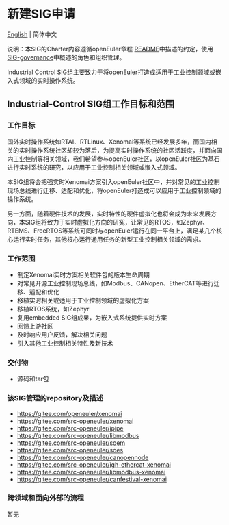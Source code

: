 
# 新建SIG申请
[English](./sig-industrial-control.md) | 简体中文

说明：本SIG的Charter内容遵循openEuler章程 [README](/zh/governance/README.md)中描述的约定，使用[SIG-governance](/zh/technical-committee/governance/SIG-governance.md)中概述的角色和组织管理。

Industrial Control SIG组主要致力于将openEuler打造成适用于工业控制领域或嵌入式领域的实时操作系统。

## Industrial-Control SIG组工作目标和范围

### 工作目标
 国外实时操作系统如RTAI、RTLinux、Xenomai等系统已经发展多年，而国内相关的实时操作系统社区却较为落后，为提高实时操作系统的社区活跃度，并面向国内工业控制等相关领域，我们希望参与openEuler社区，以openEuler社区为基石进行实时系统的研究，以应用于工业控制相关领域或嵌入式领域。
 
 本SIG组将会把强实时Xenomai方案引入openEuler社区中，并对常见的工业控制现场总线进行迁移、适配和优化，将openEuler打造成可以应用于工业控制领域的操作系统。
 
 另一方面，随着硬件技术的发展，实时特性的硬件虚拟化也将会成为未来发展方向，本SIG组将致力于实时虚拟化方向的研究，让常见的RTOS，如Zephyr、RTEMS、FreeRTOS等系统可同时与openEuler运行在同一平台上，满足某几个核心运行实时任务，其他核心运行通用任务的新型工业控制相关领域的需求。
 
### 工作范围
 - 制定Xenomai实时方案相关软件包的版本生命周期
 - 对常见开源工业控制现场总线，如Modbus、CANopen、EtherCAT等进行迁移、适配和优化
 - 移植实时相关或适用于工业控制领域的虚拟化方案
 - 移植RTOS系统，如Zephyr
 - 复用embedded SIG组成果，为嵌入式系统提供实时方案
 - 回馈上游社区
 - 及时响应用户反馈，解决相关问题
 - 引入其他工业控制相关特性及新技术

### 交付物
 - 源码和tar包

### 该SIG管理的repository及描述

  - https://gitee.com/openeuler/xenomai
  - https://gitee.com/src-openeuler/xenomai
  - https://gitee.com/src-openeuler/ipipe
  - https://gitee.com/src-openeuler/libmodbus
  - https://gitee.com/src-openeuler/soem
  - https://gitee.com/src-openeuler/soes
  - https://gitee.com/src-openeuler/canopennode
  - https://gitee.com/src-openeuler/igh-ethercat-xenomai
  - https://gitee.com/src-openeuler/libmodbus-xenomai
  - https://gitee.com/src-openeuler/canfestival-xenomai
 
### 跨领域和面向外部的流程
 暂无
